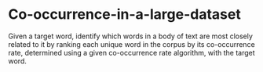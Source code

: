 Co-occurrence-in-a-large-dataset
================================

Given a target word, identify which words in a body of text are most closely related to it by ranking each unique word in the corpus by its co-occurrence rate, determined using a given co-occurrence rate algorithm, with the target word.
